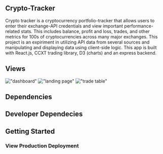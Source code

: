 ## Crypto-Tracker 

Crypto tracker is a cryptocurrency portfolio-tracker that allows users to enter their exchange-API credentials and view important performance-related stats. This includes balance, profit and loss, trades, and other metrics for 100s of cryptocurrencies across many major exchanges. This project is an expiriment in utilizing API data from several sources and manipulating and displaying data using client-side logic. This app is built with React.js, CCXT trading library, D3 (charts) and an express backend. 

## Views

!["dashboard"](https://github.com/jaredgoldman/crypto-tracker/blob/main/docs/dashboard.png)
!["landing page"](https://github.com/jaredgoldman/crypto-tracker/blob/main/docs/landing.png)
!["trade table"](https://github.com/jaredgoldman/crypto-tracker/blob/main/docs/trades.png)

## Dependencies

## Developer Dependecies 

## Getting Started

### View Production Deployment